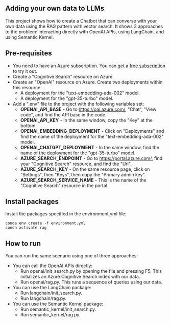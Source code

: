 ## Adding your own data to LLMs

This project shows how to create a Chatbot that can converse with your own data using the RAG pattern with vector search. It shows 3 approaches to the problem: interacting directly with OpenAI APIs, using LangChain, and using Semantic Kernel. 


## Pre-requisites
- You need to have an Azure subscription. You can get a [free subscription](https://azure.microsoft.com/en-us/free) to try it out.
- Create a "Cognitive Search" resource on Azure.
- Create an "OpenAI" resource on Azure. Create two deployments within this resource: 
    - A deployment for the "text-embedding-ada-002" model.
    - A deployment for the "gpt-35-turbo" model.
- Add a ".env" file to the project with the following variables set:
    - **OPENAI_API_BASE** - Go to https://oai.azure.com/, "Chat", "View code", and find the API base in the code.
    - **OPENAI_API_KEY** - In the same window, copy the "Key" at the bottom.
    - **OPENAI_EMBEDDING_DEPLOYMENT** - Click on "Deployments" and find the name of the deployment for the "text-embedding-ada-002" model.
    - **OPENAI_CHATGPT_DEPLOYMENT** - In the same window, find the name of the deployment for the "gpt-35-turbo" model.
    - **AZURE_SEARCH_ENDPOINT** - Go to https://portal.azure.com/, find your "Cognitive Search" resource, and find the "Url".
    - **AZURE_SEARCH_KEY** - On the same resource page, click on "Settings", then "Keys", then copy the "Primary admin key".
    - **AZURE_SEARCH_SERVICE_NAME** - This is the name of the "Cognitive Search" resource in the portal.


## Install packages

Install the packages specified in the environment.yml file:

```
conda env create -f environment.yml
conda activate rag
```


## How to run

You can run the same scenario using one of three approaches:
- You can call the OpenAI APIs directly:
    - Run openai/init_search.py by opening the file and pressing F5. This initializes an Azure Cognitive Search index with our data.
    - Run openai/rag.py. This runs a sequence of queries using our data.
- You can use the LangChain package:
    - Run langchain/init_search.py.
    - Run langchain/rag.py.
- You can use the Semantic Kernel package:
    - Run semantic_kernel/init_search.py.
    - Run semantic_kernel/rag.py.
